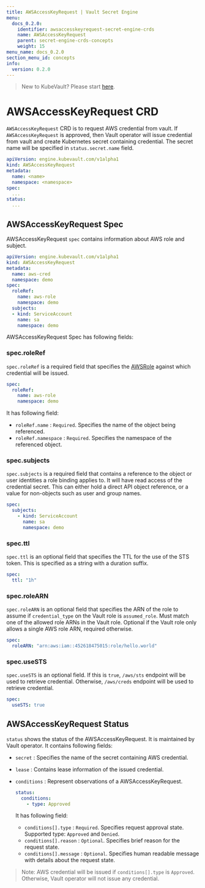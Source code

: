 ```yaml
---
title: AWSAccessKeyRequest | Vault Secret Engine
menu:
  docs_0.2.0:
    identifier: awsaccesskeyrequest-secret-engine-crds
    name: AWSAccessKeyRequest
    parent: secret-engine-crds-concepts
    weight: 15
menu_name: docs_0.2.0
section_menu_id: concepts
info:
  version: 0.2.0
---
```


> New to KubeVault? Please start [here](/docs/0.2.0/concepts/README).

# AWSAccessKeyRequest CRD

`AWSAccessKeyRequest` CRD is to request AWS credential from vault. If `AWSAccessKeyRequest` is approved, then Vault operator will issue credential from vault and create Kubernetes secret containing credential. The secret name will be specified in `status.secret.name` field.

```yaml
apiVersion: engine.kubevault.com/v1alpha1
kind: AWSAccessKeyRequest
metadata:
  name: <name>
  namespace: <namespace>
spec:
  ...
status:
  ...
```

## AWSAccessKeyRequest Spec

AWSAccessKeyRequest `spec` contains information about AWS role and subject.

```yaml
apiVersion: engine.kubevault.com/v1alpha1
kind: AWSAccessKeyRequest
metadata:
  name: aws-cred
  namespace: demo
spec:
  roleRef:
    name: aws-role
    namespace: demo
  subjects:
  - kind: ServiceAccount
    name: sa
    namespace: demo
```

AWSAccessKeyRequest Spec has following fields:

### spec.roleRef

`spec.roleRef` is a required field that specifies the [AWSRole](/docs/0.2.0/concepts/secret-engine-crds/awsrole) against which credential will be issued.

```yaml
spec:
  roleRef:
    name: aws-role
    namespace: demo
```

It has following field:

- `roleRef.name` : `Required`. Specifies the name of the object being referenced.
- `roleRef.namespace` : `Required`. Specifies the namespace of the referenced object.

### spec.subjects

`spec.subjects` is a required field that contains a reference to the object or user identities a role binding applies to. It will have read access of the credential secret. This can either hold a direct API object reference, or a value for non-objects such as user and group names.

```yaml
spec:
  subjects:
    - kind: ServiceAccount
      name: sa
      namespace: demo
```

### spec.ttl

`spec.ttl` is an optional field that specifies the TTL for the use of the STS token. This is specified as a string with a duration suffix.

```yaml
spec:
  ttl: "1h"
```

### spec.roleARN

`spec.roleARN` is an optional field that specifies the ARN of the role to assume if `credential_type` on the Vault role is `assumed_role`. Must match one of the allowed role ARNs in the Vault role. Optional if the Vault role only allows a single AWS role ARN, required otherwise.

```yaml
spec:
  roleARN: "arn:aws:iam::452618475015:role/hello.world"
```

### spec.useSTS
`spec.useSTS` is an optional field. If this is `true`, `/aws/sts` endpoint will be used to retrieve credential. Otherwise, `/aws/creds` endpoint will be used to retrieve credential.

```yaml
spec:
  useSTS: true
```

## AWSAccessKeyRequest Status

`status` shows the status of the AWSAccessKeyRequest. It is maintained by Vault operator. It contains following fields:

- `secret` : Specifies the name of the secret containing AWS credential.

- `lease` : Contains lease information of the issued credential.

- `conditions` : Represent observations of a AWSAccessKeyRequest.

    ```yaml
    status:
      conditions:
        - type: Approved
    ```

  It has following field:
  - `conditions[].type` : `Required`. Specifies request approval state. Supported type: `Approved` and `Denied`.
  - `conditions[].reason` : `Optional`. Specifies brief reason for the request state.
  - `conditions[].message` : `Optional`. Specifies human readable message with details about the request state.

> Note: AWS credential will be issued if `conditions[].type` is `Approved`. Otherwise, Vault operator will not issue any credential.

